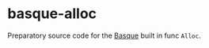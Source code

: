 # basque-alloc
Preparatory source code for the [Basque](https://github.com/nikolashn/basque/) built in func `Alloc`.
